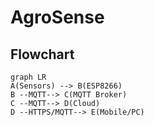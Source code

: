 # AgroSense


## Flowchart
```mermaid
graph LR
A(Sensors) --> B(ESP8266)
B --MQTT--> C(MQTT Broker)
C --MQTT--> D(Cloud)
D --HTTPS/MQTT--> E(Mobile/PC)
```
